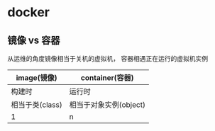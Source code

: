 # docker

## 镜像 vs 容器

从运维的角度镜像相当于关机的虚拟机， 容器相遇正在运行的虚拟机实例

|  image(镜像)   | container(容器)  |
|  ----  | ----  |
| 构建时  | 运行时 |
| 相当于类(class)  | 相当于对象实例(object) |
| 1 | n |
